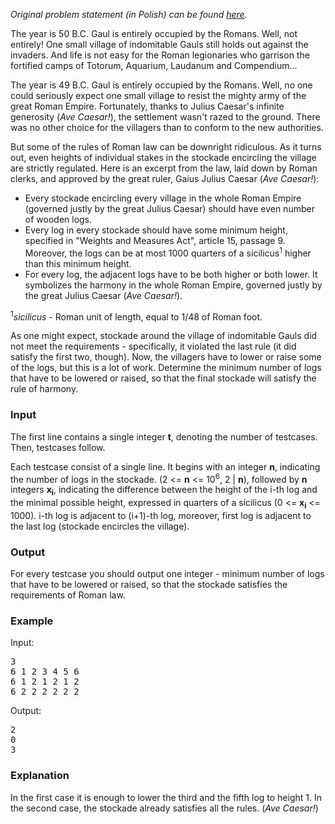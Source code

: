 <p><em>Original problem statement (in Polish) can be found <a href="https://pizza.natodia.net/static/tasks/2015/eliminations/palisada.pdf">here</a>.</em></p>
<p>The year is 50 B.C. Gaul is entirely occupied by the Romans. Well, not entirely! One small village of indomitable Gauls still holds out against the invaders. And life is not easy for the Roman legionaries who garrison the fortified camps of Totorum, Aquarium, Laudanum and Compendium...</p>
<p>The year is 49 B.C. Gaul is entirely occupied by the Romans. Well, no one could seriously expect one small village to resist the mighty army of the great Roman Empire. Fortunately, thanks to Julius Caesar's infinite generosity (<em>Ave Caesar!</em>), the settlement wasn't razed to the ground. There was no other choice for the villagers than to conform to the new authorities.</p>
<p>But some of the rules of Roman law can be downright ridiculous. As it turns out, even heights of individual stakes in the stockade encircling the village are strictly regulated. Here is an excerpt from the law, laid down by Roman clerks, and approved by the great ruler, Gaius Julius Caesar (<em>Ave Caesar!</em>):</p>
<ul>
<li>Every stockade encircling every village in the whole Roman Empire (governed justly by the great Julius Caesar) should have even number of wooden logs.</li>
<li>Every log in every stockade should have some minimum height, specified in "Weights and Measures Act", article 15, passage 9. Moreover, the logs can be at most 1000 quarters of a sicilicus<sup>1</sup> higher than this minimum height.</li>
<li>For every log, the adjacent logs have to be both higher or both lower. It symbolizes the harmony in the whole Roman Empire, governed justly by the great Julius Caesar (<em>Ave Caesar!</em>).</li>
</ul>
<p><sup>1</sup><em>sicilicus</em> - Roman unit of length, equal to 1/48 of Roman foot.</p>
<p>As one might expect, stockade around the village of indomitable Gauls did not meet the requirements - specifically, it violated the last rule (it did satisfy the first two, though). Now, the villagers have to lower or raise some of the logs, but this is a lot of work. Determine the minimum number of logs that have to be lowered or raised, so that the final stockade will satisfy the rule of harmony.</p>
<h3>Input</h3>
<p>The first line contains a single integer <strong>t</strong>, denoting the number of testcases. Then, testcases follow.</p>
<p>Each testcase consist of a single line. It begins with an integer <strong>n</strong>, indicating the number of logs in the stockade. (2 &lt;= <strong>n</strong> &lt;= 10<sup>6</sup>, 2 | <strong>n</strong>), followed by <strong>n</strong> integers <strong>x<sub>i</sub></strong>, indicating the difference between the height of the i-th log and the minimal possible height, expressed in quarters of a sicilicus (0 &lt;= <strong>x<sub>i</sub></strong> &lt;= 1000). i-th log is adjacent to (i+1)-th log, moreover, first log is adjacent to the last log (stockade encircles the village).</p>
<h3>Output</h3>
<p>For every testcase you should output one integer - minimum number of logs that have to be lowered or raised, so that the stockade satisfies the requirements of Roman law.</p>
<h3>Example</h3>
<p>Input:</p>
<pre>3
6 1 2 3 4 5 6
6 1 2 1 2 1 2
6 2 2 2 2 2 2</pre>
<p>Output:</p>
<pre>2
0
3</pre>
<h3>Explanation</h3>
<p>In the first case it is enough to lower the third and the fifth log to height 1. In the second case, the stockade already satisfies all the rules. (<em>Ave Caesar!</em>)</p>